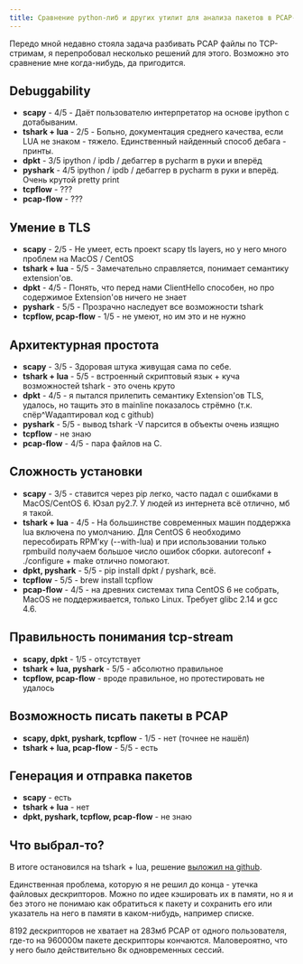 ```yaml
---
title: Сравнение python-либ и других утилит для анализа пакетов в PCAP-файлах
---
```


Передо мной недавно стояла задача разбивать PCAP файлы по TCP-стримам, я перепробовал несколько решений для этого. Возможно это сравнение мне когда-нибудь, да пригодится.

## Debuggability

- **scapy** - 4/5 - Даёт пользователю интерпретатор на основе ipython с дотабываним.
- **tshark + lua** - 2/5 - Больно, документация среднего качества, если LUA не знаком - тяжело. Единственный найденный способ дебага - принты.
- **dpkt** - 3/5 ipython / ipdb / дебаггер в pycharm в руки и вперёд
- **pyshark** - 4/5 ipython / ipdb / дебаггер в pycharm в руки и вперёд. Очень крутой pretty print
- **tcpflow** - ???
- **pcap-flow** - ???

## Умение в TLS

- **scapy** - 2/5 - Не умеет, есть проект scapy tls layers, но у него много проблем на MacOS / CentOS
- **tshark + lua** - 5/5 - Замечательно справляется, понимает семантику extension'ов.
- **dpkt** - 4/5 - Понять, что перед нами ClientHello способен, но про содержимое Extension'ов ничего не знает
- **pyshark** - 5/5 - Прозрачно наследует все возможности tshark
- **tcpflow, pcap-flow** - 1/5 - не умеют, но им это и не нужно

## Архитектурная простота

- **scapy** - 3/5 - Здоровая штука живущая сама по себе.
- **tshark + lua** - 5/5 - встроенный скриптовый язык + куча возможностей tshark - это очень круто
- **dpkt** - 4/5 - я пытался прилепить семантику Extension'ов TLS, удалось, но тащить это в mainline показалось стрёмно (т.к. спёр^Wадаптировал код с github)
- **pyshark** - 5/5 - вывод tshark -V парсится в объекты очень изящно
- **tcpflow** - не знаю
- **pcap-flow** - 4/5 - пара файлов на C.

## Сложность установки

- **scapy** - 3/5 - ставится через pip легко, часто падал с ошибками в MacOS/CentOS 6. Юзал py2.7. У людей из интернета всё отлично, мб я такой.
- **tshark + lua** - 4/5 - На большинстве современных машин поддержка lua включена по умолчанию. Для CentOS 6 необходимо пересобирать RPM'ку (--with-lua) и при использовании только rpmbuild получаем большое число ошибок сборки. autoreconf + ./configure + make отлично помогают.
- **dpkt, pyshark** - 5/5 - pip install dpkt / pyshark, всё.
- **tcpflow** - 5/5 - brew install tcpflow
- **pcap-flow** - 4/5 - на древних системах типа CentOS 6 не собрать, MacOS не поддерживается, только Linux. Требует glibc 2.14 и gcc 4.6.

## Правильность понимания tcp-stream

- **scapy, dpkt** - 1/5 - отсутствует
- **tshark + lua, pyshark** - 5/5 - абсолютно правильное
- **tcpflow, pcap-flow** - вроде правильное, но протестировать не удалось

## Возможность писать пакеты в PCAP

- **scapy, dpkt, pyshark, tcpflow** - 1/5 - нет (точнее не нашёл)
- **tshark + lua, pcap-flow** - 5/5 - есть

## Генерация и отправка пакетов

- **scapy** - есть
- **tshark + lua** - нет
- **dpkt, pyshark, tcpflow, pcap-flow** - не знаю

## Что выбрал-то?

В итоге остановился на tshark + lua, решение [выложил на github](https://github.com/strizhechenko/tshark-tcp-stream-splitter).

Единственная проблема, которую я не решил до конца - утечка файловых дескрипторов. Можно по идее кэшировать их в памяти, но я и без этого не понимаю как обратиться к пакету и сохранить его или указатель на него в памяти в каком-нибудь, например списке.

8192 дескрипторов не хватает на 283мб PCAP от одного пользователя, где-то на 960000м пакете дескрипторы кончаются. Маловероятно, что у него было действительно 8к одновременных сессий.
